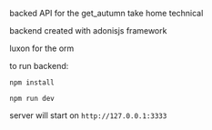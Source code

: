 backed API for the get_autumn take home technical

backend created with adonisjs framework

luxon for the orm

to run backend:

`npm install`

`npm run dev`

server will start on `http://127.0.0.1:3333`
